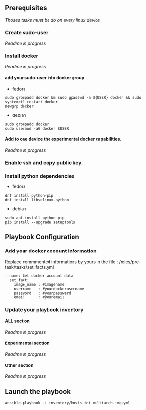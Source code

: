 ## Prerequisites
*Thoses tasks must be do on every linux device*


### Create sudo-user
*Readme in progress*
### Install docker
*Readme in progress*
#### add your sudo-user into docker group

- fedora
``` 
sudo groupadd docker && sudo gpasswd -a ${USER} docker && sudo systemctl restart docker
newgrp docker
```
- debian
```
sudo groupadd docker
sudo usermod -aG docker $USER
```
#### Add to one device the experimental docker capabilities.
*Readme in progress*

### Enable ssh and copy public key.
### Install python dependencies
- fedora
``` 
dnf install python-pip
dnf install libselinux-python
```
- debian
```
sudo apt install python-pip
pip install --upgrade setuptools
```

## Playbook Configuration
### Add your docker account information
Replace commmented informations by yours
in the file : /roles/pre-task/tasks/set_facts.yml

```
- name: Get docker account data
  set_fact:
    image_name : #imagename
    username   : #yourdockerusername
    password   : #yourpassward
    email      : #youremail
 ```   
### Update your playbook inventory
#### ALL section
*Readme in progress*
#### Experimental section
*Readme in progress*
#### Other section
*Readme in progress*

## Launch the playbook
`ansible-playbook -i inventory/hosts.ini multiarch-img.yml`
